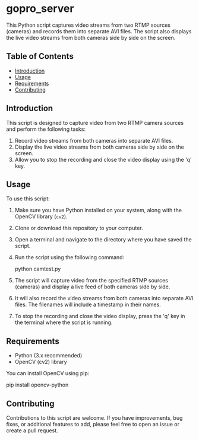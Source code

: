 # gopro_server

This Python script captures video streams from two RTMP sources (cameras) and records them into separate AVI files. The script also displays the live video streams from both cameras side by side on the screen.

## Table of Contents

- [Introduction](#introduction)
- [Usage](#usage)
- [Requirements](#requirements)
- [Contributing](#contributing)

## Introduction

This script is designed to capture video from two RTMP camera sources and perform the following tasks:

1. Record video streams from both cameras into separate AVI files.
2. Display the live video streams from both cameras side by side on the screen.
3. Allow you to stop the recording and close the video display using the 'q' key.

## Usage

To use this script:

1. Make sure you have Python installed on your system, along with the OpenCV library (`cv2`).

2. Clone or download this repository to your computer.

3. Open a terminal and navigate to the directory where you have saved the script.

4. Run the script using the following command:

   python camtest.py

5. The script will capture video from the specified RTMP sources (cameras) and display a live feed of both cameras side by side.

6. It will also record the video streams from both cameras into separate AVI files. The filenames will include a timestamp in their names.

7. To stop the recording and close the video display, press the 'q' key in the terminal where the script is running.

## Requirements

- Python (3.x recommended)
- OpenCV (cv2) library

You can install OpenCV using pip:

  pip install opencv-python

## Contributing

Contributions to this script are welcome. If you have improvements, bug fixes, or additional features to add, please feel free to open an issue or create a pull request.



